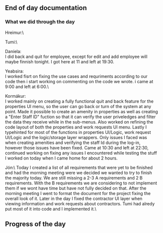 ## End of day documentation

### What we did through the day 
Hreimur:\


Tumi:\


Daníela:\
I did back and quit for employee, except for edit and add employee will maybe finnish tonight. I got here at 11 and left at 19:30.


Yeabsira:\
I worked fisrt on fixing the use cases and requriments according to our code then i start working on commenting on the code we wrote. i came at 9:00 and left at 6:00.\

Kormákur:\
I worked mainly on creating a fully functional quit and back feature for the properties UI menu, so the user can go back or turn of the system at any point. Made it possible to create an amenity in properties as well as creating a "Enter Staff ID" fuction so that it can verify the user priveledges and filter the data they receive while in the sub-menus. Also worked on refining the code layout of both the properties and work requests UI menu. Lastly I typehinted for most of the functions in properties UI/Logic, work request UI/Logic and the logic/storage layer wrappers. Only issues I faced was when creating amenities and verifying the staff Id during the log-in, however those issues have been fixed. Came at 10:30 and left at 22:30, continued working on fixing any issues I encountered while testing the stuff I worked on today when I came home for about 2 hours. 


Jón:\ Today I created a list of all requirements that were yet to be finished and had the morning meeting were we decided we wanted to try to finish the majority today. We are still missing a 2-3 A requirements and 2 B requirements. With the B requirements we are considering to not implement them if we wont have time but have not fully decided on that. After the morning meeting I went to format the document for the project fixing the overall look of it. Later in the day I fixed the contractor UI layer when viewing information and work requests about contractors. Tumi had alredy put most of it into code and I implemented it.\


## Progress of the day